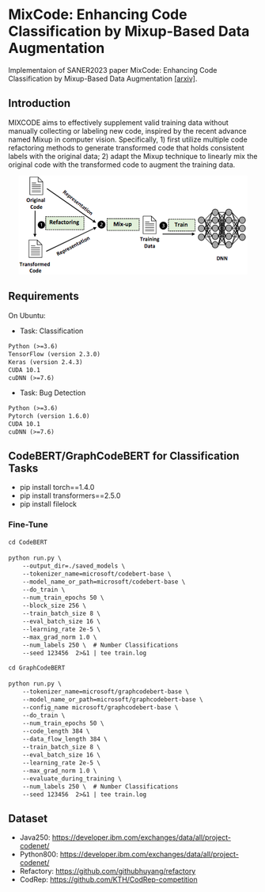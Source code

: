# MixCode: Enhancing Code Classification by Mixup-Based Data Augmentation
Implementaion of SANER2023 paper MixCode: Enhancing Code Classification by Mixup-Based Data Augmentation [[arxiv]](https://arxiv.org/abs/2210.03003).

## Introduction
MIXCODE aims to effectively supplement valid training data without manually collecting or labeling new code, inspired by the recent advance named Mixup in computer vision. Specifically, 1) first utilize multiple code refactoring methods to generate transformed code that holds consistent labels with the original data; 2) adapt the Mixup technique to linearly mix the original code with the transformed code to augment the training data.

<div align=center><img src="img/overview.png"></div>


## Requirements
On Ubuntu:

- Task: Classification

```shell
Python (>=3.6)
TensorFlow (version 2.3.0) 
Keras (version 2.4.3)
CUDA 10.1
cuDNN (>=7.6)
```

- Task: Bug Detection
```shell
Python (>=3.6)
Pytorch (version 1.6.0) 
CUDA 10.1
cuDNN (>=7.6)
```

## CodeBERT/GraphCodeBERT for Classification Tasks

- pip install torch==1.4.0
- pip install transformers==2.5.0
- pip install filelock

### Fine-Tune 
```shell
cd CodeBERT

python run.py \
    --output_dir=./saved_models \
    --tokenizer_name=microsoft/codebert-base \
    --model_name_or_path=microsoft/codebert-base \
    --do_train \
    --num_train_epochs 50 \
    --block_size 256 \
    --train_batch_size 8 \
    --eval_batch_size 16 \
    --learning_rate 2e-5 \
    --max_grad_norm 1.0 \
    --num_labels 250 \  # Number Classifications
    --seed 123456  2>&1 | tee train.log
```

```shell
cd GraphCodeBERT

python run.py \
    --tokenizer_name=microsoft/graphcodebert-base \
    --model_name_or_path=microsoft/graphcodebert-base \
    --config_name microsoft/graphcodebert-base \
    --do_train \
    --num_train_epochs 50 \
    --code_length 384 \
    --data_flow_length 384 \
    --train_batch_size 8 \
    --eval_batch_size 16 \
    --learning_rate 2e-5 \
    --max_grad_norm 1.0 \
    --evaluate_during_training \
    --num_labels 250 \  # Number Classifications
    --seed 123456  2>&1 | tee train.log
```

## Dataset
- Java250: https://developer.ibm.com/exchanges/data/all/project-codenet/
- Python800: https://developer.ibm.com/exchanges/data/all/project-codenet/
- Refactory: https://github.com/githubhuyang/refactory
- CodRep: https://github.com/KTH/CodRep-competition
